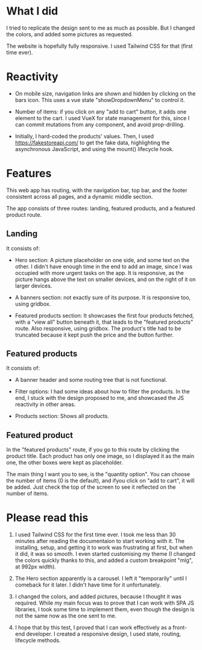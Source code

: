 # What I did

I tried to replicate the design sent to me as much as possible. But I changed the colors, and added some pictures as requested.

The website is hopefully fully responsive. I used Tailwind CSS for that (first time ever).

# Reactivity

* On mobile size, navigation links are shown and hidden by clicking on the bars icon. This uses a vue state "showDropdownMenu" to control it.

* Number of items: if you click on any "add to cart" button, it adds one element to the cart. I used VueX for state management for this, since I can commit mutations from any component, and avoid prop-drilling.

* Initially, I hard-coded the products' values. Then, I used https://fakestoreapi.com/ to get the fake data, highlighting the asynchronous JavaScript, and using the mount() lifecycle hook.

# Features

This web app has routing, with the navigation bar, top bar, and the footer consistent across all pages, and a dynamic middle section.

The app consists of three routes: landing, featured products, and a featured product route.

## Landing

It consists of:

* Hero section: A picture placeholder on one side, and some text on the other. I didn't have enough time in the end to add an image, since I was occupied with more urgent tasks on the app. It is responsive, as the picture hangs above the text on smaller devices, and on the right of it on larger devices.

* A banners section: not exactly sure of its purpose. It is responsive too, using gridbox.

* Featured products section: It showcases the first four products fetched, with a "view all" button beneath it, that leads to the "featured products" route. Also responsive, using gridbox. The product's title had to be truncated because it kept push the price and the button further.

## Featured products

It consists of:

* A banner header and some routing tree that is not functional.

* Filter options: I had some ideas about how to filter the products. In the end, I stuck with the design proposed to me, and showcased the JS reactivity in other areas.

* Products section: Shows all products.

## Featured product

In the "featured products" route, if you go to this route by clicking the product title.
Each product has only one image, so I displayed it as the main one, the other boxes were kept as placeholder.

The main thing I want you to see, is the "quantity option". You can choose the number of items (0 is the default), and ifyou click on "add to cart", it will be added. Just check the top of the screen to see it reflected on the number of items.

# Please read this

1) I used Tailwind CSS for the first time ever. I took me less than 30 minutes after reading the documentaion to start working with it. The installing, setup, and getting it to work was frustrating at first, but when it did, it was so smooth. I even started customising my theme (I changed the colors quickly thanks to this, and added a custom breakpoint "mlg", at 992px width).

2) The Hero section apparently is a carousel. I left it "temporarily" until I comeback for it later. I didn't have time for it unfortunately.

3) I changed the colors, and added pictures, because I thought it was required. While my main focus was to prove that I can work with SPA JS libraries, I took some time to implement them, even though the design is not the same now as the one sent to me.

4) I hope that by this test, I proved that I can work effectively as a front-end developer.
I created a responsive design, I used state, routing, lifecycle methods.
